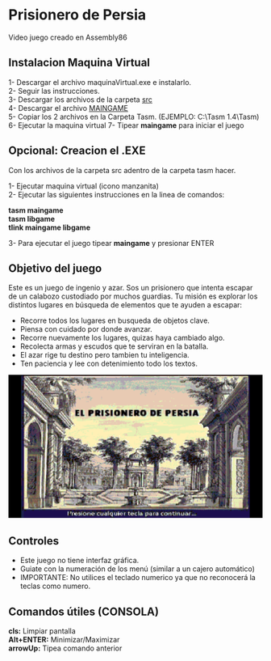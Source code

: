 # Prisionero de Persia

Video juego creado en Assembly86

## Instalacion Maquina Virtual

1- Descargar el archivo maquinaVirtual.exe e instalarlo.              
2- Seguir las instrucciones.            
3- Descargar los archivos de la carpeta [src](src/persiah.bmp)      
4- Descargar el archivo [MAINGAME](MAINGAME.EXE)             
5- Copiar los 2 archivos en la Carpeta Tasm. (EJEMPLO: C:\Tasm 1.4\Tasm)     
6- Ejecutar la maquina virtual
7- Tipear **maingame** para iniciar el juego


## Opcional: Creacion el .EXE

Con los archivos de la carpeta src adentro de la carpeta tasm hacer.

1- Ejecutar maquina virtual (icono manzanita)               
2- Ejecutar las siguientes instrucciones en la linea de comandos:               

**tasm maingame**          
**tasm libgame**           
**tlink maingame libgame**                     

3- Para ejecutar el juego tipear **maingame** y presionar ENTER

## Objetivo del juego

Este es un juego de ingenio y azar. Sos un prisionero que intenta escapar de un calabozo custodiado por muchos guardias.
Tu misión es explorar los distintos lugares en búsqueda de elementos que te ayuden a escapar:
- Recorre todos los lugares en busqueda de objetos clave.
- Piensa con cuidado por donde avanzar.
- Recorre nuevamente los lugares, quizas haya cambiado algo.
- Recolecta armas y escudos que te serviran en la batalla.
- El azar rige tu destino pero tambien tu inteligencia.
- Ten paciencia y lee con detenimiento todo los textos.

![presentacion](presentacion.png)


## Controles

- Este juego no tiene interfaz gráfica.
- Guiate con la numeración de los menú (similar a un cajero automático)
- IMPORTANTE: No utilices el teclado numerico ya que no reconocerá la teclas como numero.


## Comandos útiles (CONSOLA)

**cls:** Limpiar pantalla          
**Alt+ENTER:** Minimizar/Maximizar               
**arrowUp:** Tipea comando anterior               
